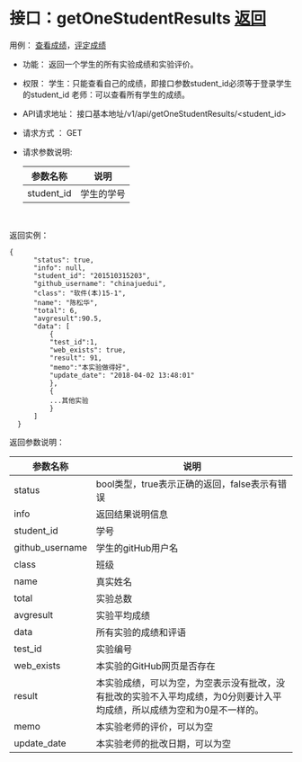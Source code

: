 # 接口：getOneStudentResults [返回](https://github.com/caiweicai/is_analysis/blob/master/test6/README.md)

用例： [查看成绩](https://github.com/caiweicai/is_analysis/blob/master/test6/用例/查看成绩.md)，[评定成绩](https://github.com/zwdbox/is_analysis/blob/master/test6/用例/评定成绩.md)

- 功能： 返回一个学生的所有实验成绩和实验评价。

- 权限： 学生：只能查看自己的成绩，即接口参数student_id必须等于登录学生的student_id 老师：可以查看所有学生的成绩。

- API请求地址： 接口基本地址/v1/api/getOneStudentResults/<student_id>

- 请求方式 ： GET

- 请求参数说明:

  | 参数名称   | 说明       |
  | ---------- | ---------- |
  | student_id | 学生的学号 |

  ​

返回实例：

```
{         
      "status": true,
      "info": null,    
      "student_id": "201510315203", 
      "github_username": "chinajuedui", 
      "class": "软件(本)15-1", 
      "name": "陈松华", 
      "total": 6,
      "avgresult":90.5,       
      "data": [
          {
          "test_id":1,
          "web_exists": true, 
          "result": 91, 
          "memo":"本实验做得好",
          "update_date": "2018-04-02 13:48:01"
          }, 
          {
          ...其他实验
          }
      ] 
  }
```

返回参数说明：

| 参数名称        | 说明                                                         |
| --------------- | ------------------------------------------------------------ |
| status          | bool类型，true表示正确的返回，false表示有错误                |
| info            | 返回结果说明信息                                             |
| student_id      | 学号                                                         |
| github_username | 学生的gitHub用户名                                           |
| class           | 班级                                                         |
| name            | 真实姓名                                                     |
| total           | 实验总数                                                     |
| avgresult       | 实验平均成绩                                                 |
| data            | 所有实验的成绩和评语                                         |
| test_id         | 实验编号                                                     |
| web_exists      | 本实验的GitHub网页是否存在                                   |
| result          | 本实验成绩，可以为空，为空表示没有批改，没有批改的实验不入平均成绩，为0分则要计入平均成绩，所以成绩为空和为0是不一样的。 |
| memo            | 本实验老师的评价，可以为空                                   |
| update_date     | 本实验老师的批改日期，可以为空                               |

